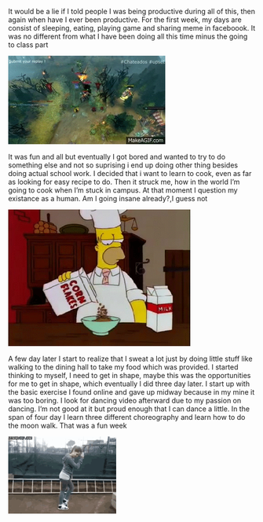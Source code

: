 It would be a lie if I told people I was being productive during all of this, then again when have I ever been productive. For the first week, my days are consist of sleeping, eating, playing game and sharing meme in faceboook. It was no different from what I have been doing all this time minus the going to class part

![](New%20folder/rampage.gif)


It was fun and all but eventually I got bored and wanted to try to do something else and not so suprising i end up doing other thing besides doing actual school work. I decided that i want to learn to cook, even as far as looking for easy recipe to do. Then it struck me, how in the world I’m going to cook when I’m stuck in campus. At that moment I question my existance as a human. Am I going insane already?,I guess not

![](New%20folder/gif-cooking.gif)


A few day later I start to realize that I sweat a lot just by doing little stuff like walking to the dining hall to take my food which was provided. I started thinking to myself, I need to get in shape, maybe this was the opportunities for me to get in shape, which eventually I did three day later. I start up with the basic exercise I found online and gave up midway because in my mine it was too boring. I look for dancing video afterward due to my passion on dancing. I’m not good at it but proud enough that I can dance a little. In the span of four day I learn three different choreography and learn how to do the moon walk. That was a fun week

	
![](New%20folder/tenor.gif)
